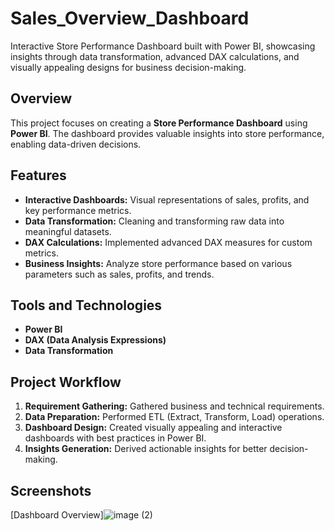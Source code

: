 # Sales_Overview_Dashboard
Interactive Store Performance Dashboard built with Power BI, showcasing insights through data transformation, advanced DAX calculations, and visually appealing designs for business decision-making.

## Overview
This project focuses on creating a **Store Performance Dashboard** using **Power BI**. The dashboard provides valuable insights into store performance, enabling data-driven decisions.

## Features
- **Interactive Dashboards:** Visual representations of sales, profits, and key performance metrics.
- **Data Transformation:** Cleaning and transforming raw data into meaningful datasets.
- **DAX Calculations:** Implemented advanced DAX measures for custom metrics.
- **Business Insights:** Analyze store performance based on various parameters such as sales, profits, and trends.

## Tools and Technologies
- **Power BI**
- **DAX (Data Analysis Expressions)**
- **Data Transformation**

## Project Workflow
1. **Requirement Gathering:** Gathered business and technical requirements.
2. **Data Preparation:** Performed ETL (Extract, Transform, Load) operations.
3. **Dashboard Design:** Created visually appealing and interactive dashboards with best practices in Power BI.
4. **Insights Generation:** Derived actionable insights for better decision-making.

## Screenshots
[Dashboard Overview]![image (2)](https://github.com/user-attachments/assets/c73e028e-044f-48be-bbe6-842dcf0eba4f)



